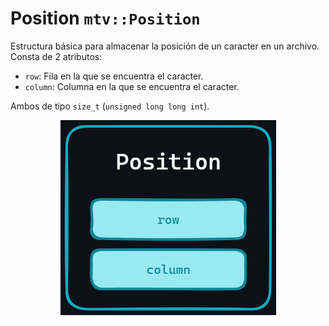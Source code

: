 # Position ``mtv::Position``

Estructura básica para almacenar la posición de un caracter en un archivo.
Consta de 2 atributos:

- `row`: Fila en la que se encuentra el caracter.
- `column`: Columna en la que se encuentra el caracter.

Ambos de tipo `size_t` (`unsigned long long int`).

<div style="text-align: center;">
<img src="../docs_resources/position.png" alt="Position">
</div>